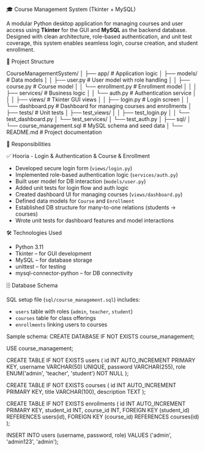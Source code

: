 🎓 Course Management System (Tkinter + MySQL)

A modular Python desktop application for managing courses and user access using **Tkinter** for the GUI and **MySQL** as the backend database. Designed with clean architecture, role-based authentication, and unit test coverage, this system enables seamless login, course creation, and student enrollment.

🧱 Project Structure

CourseManagementSystem/
│
├── app/ # Application logic
│ ├── models/ # Data models
│ │ ├── user.py # User model with role handling
│ │ ├── course.py # Course model
│ │ └── enrollment.py # Enrollment model
│ │
│ ├── services/ # Business logic
│ │ └── auth.py # Authentication service
│ │
│ ├── views/ # Tkinter GUI views
│ │ ├── login.py # Login screen
│ │ └── dashboard.py # Dashboard for managing courses and enrollments
│
├── tests/ # Unit tests
│ ├── test_views/
│ │ ├── test_login.py
│ │ └── test_dashboard.py
│ └── test_services/
│ └── test_auth.py
│
├── sql/
│ └── course_management.sql # MySQL schema and seed data
│
└── README.md # Project documentation

👤 Responsibilities

✅ Hooria - Login & Authentication & Course & Enrollment
- Developed secure login form (`views/login.py`)
- Implemented role-based authentication logic (`services/auth.py`)
- Built user model for DB interaction (`models/user.py`)
- Added unit tests for login flow and auth logic
- Created dashboard UI for managing courses (`views/dashboard.py`)
- Defined data models for `Course` and `Enrollment`
- Established DB structure for many-to-one relations (students → courses)
- Wrote unit tests for dashboard features and model interactions

🛠️ Technologies Used

- Python 3.11
- Tkinter – for GUI development
- MySQL – for database storage
- unittest – for testing
- mysql-connector-python – for DB connectivity

🗄️ Database Schema

SQL setup file (`sql/course_management.sql`) includes:
- `users` table with roles (`admin`, `teacher`, `student`)
- `courses` table for class offerings
- `enrollments` linking users to courses

Sample schema:
CREATE DATABASE IF NOT EXISTS course_management;

USE course_management;

CREATE TABLE IF NOT EXISTS users (
    id INT AUTO_INCREMENT PRIMARY KEY,
    username VARCHAR(50) UNIQUE,
    password VARCHAR(255),
    role ENUM('admin', 'teacher', 'student') NOT NULL
);

CREATE TABLE IF NOT EXISTS courses (
    id INT AUTO_INCREMENT PRIMARY KEY,
    title VARCHAR(100),
    description TEXT
);

CREATE TABLE IF NOT EXISTS enrollments (
    id INT AUTO_INCREMENT PRIMARY KEY,
    student_id INT,
    course_id INT,
    FOREIGN KEY (student_id) REFERENCES users(id),
    FOREIGN KEY (course_id) REFERENCES courses(id)
);

INSERT INTO users (username, password, role) VALUES ('admin', 'admin123', 'admin');
